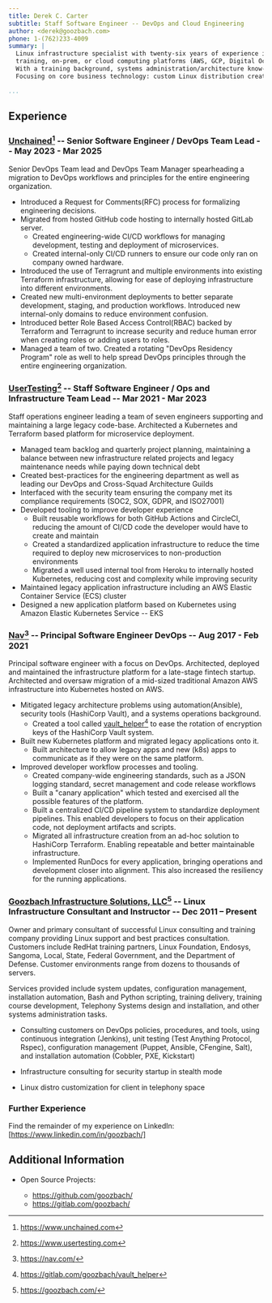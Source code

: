```yaml
---
title: Derek C. Carter
subtitle: Staff Software Engineer -- DevOps and Cloud Engineering
author: <derek@goozbach.com>
phone: 1-(762)233-4009  
summary: |
  Linux infrastructure specialist with twenty-six years of experience in
  training, on-prem, or cloud computing platforms (AWS, GCP, Digital Ocean).
  With a training background, systems administration/architecture know-how, and course development knowledge to architect robust, scalable digital infrastructure.
  Focusing on core business technology: custom Linux distribution creation, systems automation and DevOps methodologies, telecommunications, systems architecture, design and training.

...
```


## Experience
### [Unchained][][^10] -- Senior Software Engineer / DevOps Team Lead -- May 2023 - Mar 2025
Senior DevOps Team lead and DevOps Team Manager spearheading a migration to
DevOps workflows and principles for the entire engineering organization.

* Introduced a Request for Comments(RFC) process for formalizing engineering
    decisions.
* Migrated from hosted GitHub code hosting to internally hosted GitLab server.
    * Created engineering-wide CI/CD workflows for managing development,
        testing and deployment of microservices.
    * Created internal-only CI/CD runners to ensure our code only ran on
        company owned hardware.
* Introduced the use of Terragrunt and multiple environments into existing
    Terraform infrastructure, allowing for ease of deploying infrastructure
    into different environments.
* Created new multi-environment deployments to better separate development, staging,
    and production workflows. Introduced new internal-only domains to reduce
    environment confusion.
* Introduced better Role Based Access Control(RBAC) backed by Terraform and
    Terragrunt to increase security and reduce human error when creating roles or
    adding users to roles.
* Managed a team of two. Created a rotating "DevOps Residency Program" role as well
    to help spread DevOps principles through the entire engineering organization.

### [UserTesting][][^11] -- Staff Software Engineer / Ops and Infrastructure Team Lead -- Mar 2021 - Mar 2023
Staff operations engineer leading a team of seven engineers supporting and
maintaining a large legacy code-base.
Architected a Kubernetes and Terraform based platform for microservice
deployment.

* Managed team backlog and quarterly project planning, maintaining a balance
    between new infrastructure related projects and legacy maintenance
    needs while paying down technical debt
* Created best-practices for the engineering department as well as leading our
    DevOps and Cross-Squad Architecture Guilds
* Interfaced with the security team ensuring the company met its compliance
    requirements (SOC2, SOX, GDPR, and ISO27001)
* Developed tooling to improve developer experience
    + Built reusable workflows for both GitHub Actions and CircleCI, reducing
        the amount of CI/CD code the developer would have to create and maintain
    + Created a standardized application infrastructure to reduce the time
        required to deploy new microservices to non-production environments
    + Migrated a well used internal tool from Heroku to internally hosted
        Kubernetes, reducing cost and complexity while improving security
* Maintained legacy application infrastructure including an AWS Elastic Container
    Service (ECS) cluster
* Designed a new application platform based on Kubernetes using Amazon Elastic
    Kubernetes Service -- EKS

### [Nav][][^12] -- Principal Software Engineer DevOps -- Aug 2017 - Feb 2021
Principal software engineer with a focus on DevOps. 
Architected, deployed and maintained the infrastructure platform for a late-stage fintech
startup.
Architected and oversaw migration of a mid-sized traditional Amazon AWS infrastructure
into Kubernetes hosted on AWS.

* Mitigated legacy architecture problems using automation(Ansible), security tools
    (HashiCorp Vault), and a systems operations background.
    + Created a tool called [vault_helper][][^1] to ease the rotation of encryption
        keys of the HashiCorp Vault system.
* Built new Kubernetes platform and migrated legacy applications onto it.
    + Built architecture to allow legacy apps and new (k8s) apps to communicate
        as if they were on the same platform.
* Improved developer workflow processes and tooling.
    + Created company-wide engineering standards, such as a JSON logging
        standard, secret management and code release workflows
    + Built a "canary application" which tested and exercised all the possible
        features of the platform.
    + Built a centralized CI/CD pipeline system to standardize deployment pipelines.
        This enabled developers to focus on their application code, not deployment
        artifacts and scripts.
    + Migrated all infrastructure creation from an ad-hoc solution to HashiCorp
        Terraform. Enabling repeatable and better maintainable infrastructure.
    + Implemented RunDocs for every application, bringing operations and
        development closer into alignment. This also increased the resiliency
        for the running applications.

### [Goozbach Infrastructure Solutions, LLC][][^13] -- Linux Infrastructure Consultant and Instructor -- Dec 2011 – Present
Owner and primary consultant of successful Linux consulting and training company providing Linux support and best practices consultation.
Customers include RedHat training partners, Linux Foundation, Endosys, Sangoma, Local, State, Federal Government, and the Department of Defense.
Customer environments range from dozens to thousands of servers.

Services provided include system updates, configuration management, installation automation, Bash and Python scripting, training delivery, training course development, Telephony Systems design and installation, and other systems administration tasks.

* Consulting customers on DevOps policies, procedures, and tools, using continuous integration (Jenkins), unit testing (Test Anything Protocol, Rspec), configuration management (Puppet, Ansible, CFengine, Salt), and installation automation (Cobbler, PXE, Kickstart)

* Infrastructure consulting for security startup in stealth mode

* Linux distro customization for client in telephony space

### Further Experience
Find the remainder of my experience on LinkedIn: [https://www.linkedin.com/in/goozbach/]

## Additional Information
* Open Source Projects:
  * https://github.com/goozbach/
  * https://gitlab.com/goozbach/


  [https://www.linkedin.com/in/goozbach/]: https://www.linkedin.com/in/goozbach/
  [Unchained]: https://www.unchained.com/
  [UserTesting]: https://www.usertesting.com/
  [vault_helper]: https://gitlab.com/goozbach/vault_helper
  [Nav]: http://nav.com
  [Goozbach Infrastructure Solutions, LLC]: http://goozbach.com/

  [^1]: <https://gitlab.com/goozbach/vault_helper>  
  [^10]: <https://www.unchained.com>
  [^11]: <https://www.usertesting.com>
  [^12]: <https://nav.com/>
  [^13]: <https://goozbach.com/>

